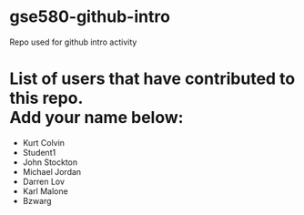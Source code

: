 # gse580-github-intro
Repo used for github intro activity

<H1> List of users that have contributed to this repo. <BR>
Add your name below:</H1>
  
<ul>
  <li>Kurt Colvin</li>
  <li>Student1</li>
  <li>John Stockton</li>
  <li>Michael Jordan</li>
  <li>Darren Lov</li>
  <li>Karl Malone</li>
  <li>Bzwarg</li>
</ul> 
